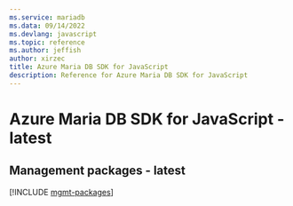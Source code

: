 ```yaml
---
ms.service: mariadb
ms.data: 09/14/2022
ms.devlang: javascript
ms.topic: reference
ms.author: jeffish
author: xirzec
title: Azure Maria DB SDK for JavaScript
description: Reference for Azure Maria DB SDK for JavaScript
---
```

# Azure Maria DB SDK for JavaScript - latest

## Management packages - latest
[!INCLUDE [mgmt-packages](maria-db-mgmt-index.md)]